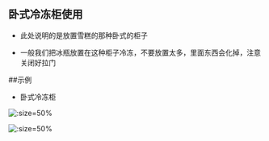 ## 卧式冷冻柜使用


* 此处说明的是放置雪糕的那种卧式的柜子


* 一般我们把冰瓶放置在这种柜子冷冻，不要放置太多，里面东西会化掉，注意关闭好拉门

##示例

* 卧式冷冻柜

![](https://gitcode.net/GaloisField/WORKFLOWS4COMPANY/-/raw/master/resources/pic/equipment/卧式冷冻柜1.jpeg ':size=50%')

![](https://gitcode.net/GaloisField/WORKFLOWS4COMPANY/-/raw/master/resources/pic/equipment/卧式冷冻柜2.jpeg ':size=50%')
